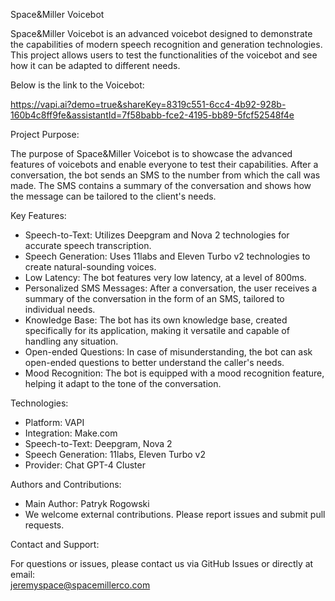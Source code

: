 Space&Miller Voicebot 

Space&Miller Voicebot is an advanced voicebot designed to demonstrate the capabilities of modern speech recognition and generation technologies. This project allows users to test the functionalities of the voicebot and see how it can be adapted to different needs.

Below is the link to the Voicebot:

https://vapi.ai?demo=true&shareKey=8319c551-6cc4-4b92-928b-160b4c8ff9fe&assistantId=7f58babb-fce2-4195-bb89-5fcf52548f4e

Project Purpose:

The purpose of Space&Miller Voicebot is to showcase the advanced features of voicebots and enable everyone to test their capabilities. After a conversation, the bot sends an SMS to the number from which the call was made. The SMS contains a summary of the conversation and shows how the message can be tailored to the client's needs.

Key Features:

- Speech-to-Text: Utilizes Deepgram and Nova 2 technologies for accurate speech transcription.
- Speech Generation: Uses 11labs and Eleven Turbo v2 technologies to create natural-sounding voices.
- Low Latency: The bot features very low latency, at a level of 800ms.
- Personalized SMS Messages: After a conversation, the user receives a summary of the conversation in the form of an SMS, tailored to individual needs.
- Knowledge Base: The bot has its own knowledge base, created specifically for its application, making it versatile and capable of handling any situation.
- Open-ended Questions: In case of misunderstanding, the bot can ask open-ended questions to better understand the caller's needs.
- Mood Recognition: The bot is equipped with a mood recognition feature, helping it adapt to the tone of the conversation.

Technologies:

- Platform: VAPI
- Integration: Make.com
- Speech-to-Text: Deepgram, Nova 2
- Speech Generation: 11labs, Eleven Turbo v2
- Provider: Chat GPT-4 Cluster

Authors and Contributions:

- Main Author: Patryk Rogowski 
- We welcome external contributions. Please report issues and submit pull requests.

Contact and Support:

For questions or issues, please contact us via GitHub Issues or directly at email:  
jeremyspace@spacemillerco.com

